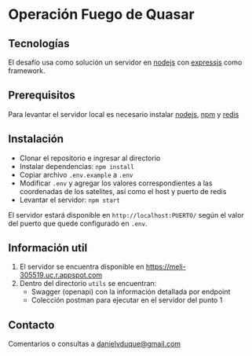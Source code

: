 # Operación Fuego de Quasar

## Tecnologías
El desafío usa como solución un servidor en [nodejs](https://nodejs.org/) con [expressjs](http://expressjs.com/) como framework.

## Prerequisitos
Para levantar el servidor local es necesario instalar [nodejs](https://nodejs.org/), [npm](https://docs.npmjs.com/getting-started/configuring-your-local-environment) y [redis](https://redis.io/)

## Instalación
- Clonar el repositorio e ingresar al directorio
- Instalar dependencias: `npm install`
- Copiar archivo `.env.example` a `.env`
- Modificar `.env` y agregar los valores correspondientes a las coordenadas de los satelites, así como el host y puerto de redis
- Levantar el servidor: `npm start`

El servidor estará disponible en `http://localhost:PUERTO/` según el valor del puerto que quede configurado en `.env`.

## Información util
1) El servidor se encuentra disponible en https://meli-305519.uc.r.appspot.com
2) Dentro del directorio `utils` se encuentran:
    - Swagger (openapi) con la información detallada por endpoint 
    - Colección postman para ejecutar en el servidor del punto 1

## Contacto
Comentarios o consultas a danielvduque@gmail.com